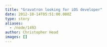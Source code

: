 ```yaml
---
title: "Gravatron looking for iOS developer"
date: 2012-10-14T05:51:00.000Z
type: story
aliases:
  - /node/1493
author: Christopher Head
images: []
---
```


